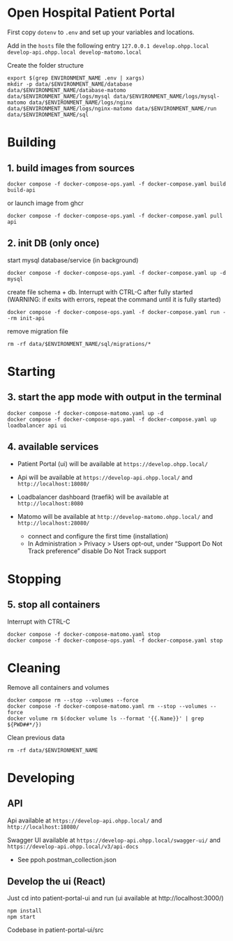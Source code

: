 # Open Hospital Patient Portal

First copy `dotenv` to `.env` and set up your variables and locations.

Add in the `hosts` file the following entry `127.0.0.1 develop.ohpp.local develop-api.ohpp.local develop-matomo.local`

Create the folder structure

```
export $(grep ENVIRONMENT_NAME .env | xargs)
mkdir -p data/$ENVIRONMENT_NAME/database data/$ENVIRONMENT_NAME/database-matomo data/$ENVIRONMENT_NAME/logs/mysql data/$ENVIRONMENT_NAME/logs/mysql-matomo data/$ENVIRONMENT_NAME/logs/nginx data/$ENVIRONMENT_NAME/logs/nginx-matomo data/$ENVIRONMENT_NAME/run data/$ENVIRONMENT_NAME/sql

```

# Building

## 1. build images from sources

```
docker compose -f docker-compose-ops.yaml -f docker-compose.yaml build build-api
```

or launch image from ghcr

```
docker compose -f docker-compose-ops.yaml -f docker-compose.yaml pull api
```

## 2. init DB (only once)

start mysql database/service (in background)

```
docker compose -f docker-compose-ops.yaml -f docker-compose.yaml up -d mysql
```

create file schema + db. Interrupt with CTRL-C after fully started (WARNING: if exits with errors, repeat the command until it is fully started)

```
docker compose -f docker-compose-ops.yaml -f docker-compose.yaml run --rm init-api
```

remove migration file

```
rm -rf data/$ENVIRONMENT_NAME/sql/migrations/*
```

# Starting

## 3. start the app mode with output in the terminal

```
docker compose -f docker-compose-matomo.yaml up -d
docker compose -f docker-compose-ops.yaml -f docker-compose.yaml up loadbalancer api ui
```

## 4. available services

- Patient Portal (ui) will be available at `https://develop.ohpp.local/` 

- Api will be available at `https://develop-api.ohpp.local/` and `http://localhost:18080/`

- Loadbalancer dashboard (traefik) will be available at `http://localhost:8080`

- Matomo will be available at `http://develop-matomo.ohpp.local/` and `http://localhost:28080/`

    - connect and configure the first time (installation)
    - In Administration > Privacy > Users opt-out, under “Support Do Not Track preference” disable Do Not Track support
    
# Stopping

## 5. stop all containers

Interrupt with CTRL-C

```
docker compose -f docker-compose-matomo.yaml stop
docker compose -f docker-compose-ops.yaml -f docker-compose.yaml stop
```

# Cleaning

Remove all containers and volumes

```
docker compose rm --stop --volumes --force
docker compose -f docker-compose-matomo.yaml rm --stop --volumes --force
docker volume rm $(docker volume ls --format '{{.Name}}' | grep ${PWD##*/})
```

Clean previous data

```
rm -rf data/$ENVIRONMENT_NAME
```

# Developing

## API

Api available at `https://develop-api.ohpp.local/` and `http://localhost:18080/`

Swagger UI available at `https://develop-api.ohpp.local/swagger-ui/` and `https://develop-api.ohpp.local/v3/api-docs`

- See ppoh.postman_collection.json

## Develop the ui (React)

Just cd into patient-portal-ui and run (ui available at http://localhost:3000/)

```
npm install
npm start
```

Codebase in patient-portal-ui/src



